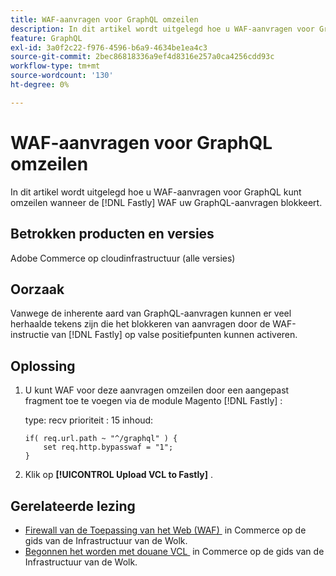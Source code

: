 ```yaml
---
title: WAF-aanvragen voor GraphQL omzeilen
description: In dit artikel wordt uitgelegd hoe u WAF-aanvragen voor GraphQL kunt omzeilen.
feature: GraphQL
exl-id: 3a0f2c22-f976-4596-b6a9-4634be1ea4c3
source-git-commit: 2bec86818336a9ef4d8316e257a0ca4256cdd93c
workflow-type: tm+mt
source-wordcount: '130'
ht-degree: 0%

---
```


# WAF-aanvragen voor GraphQL omzeilen

In dit artikel wordt uitgelegd hoe u WAF-aanvragen voor GraphQL kunt omzeilen wanneer de [!DNL Fastly] WAF uw GraphQL-aanvragen blokkeert.

## Betrokken producten en versies

Adobe Commerce op cloudinfrastructuur (alle versies)

## Oorzaak

Vanwege de inherente aard van GraphQL-aanvragen kunnen er veel herhaalde tekens zijn die het blokkeren van aanvragen door de WAF-instructie van [!DNL Fastly] op valse positiefpunten kunnen activeren.

## Oplossing

1. U kunt WAF voor deze aanvragen omzeilen door een aangepast fragment toe te voegen via de module Magento [!DNL Fastly] :

   type: recv
prioriteit : 15
inhoud:

   ```
   if( req.url.path ~ "^/graphql" ) {
       set req.http.bypasswaf = "1";
   }
   ```

1. Klik op **[!UICONTROL Upload VCL to Fastly]** .

## Gerelateerde lezing

* [&#x200B; Firewall van de Toepassing van het Web (WAF) &#x200B;](https://experienceleague.adobe.com/nl/docs/commerce-cloud-service/user-guide/cdn/fastly-waf-service) in Commerce op de gids van de Infrastructuur van de Wolk.
* [&#x200B; Begonnen het worden met douane VCL &#x200B;](https://experienceleague.adobe.com/nl/docs/commerce-cloud-service/user-guide/cdn/custom-vcl-snippets/fastly-vcl-custom-snippets) in Commerce op de gids van de Infrastructuur van de Wolk.
